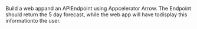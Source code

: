 Build a web appand an APIEndpoint using Appcelerator Arrow. 
The Endpoint should return the 5 day forecast, 
while the web app will have todisplay this informationto the user.